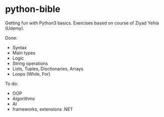# python-bible

Getting fun with Python3 basics. 
Exercises based on course of Ziyad Yehia (Udemy).

Done:

- Syntax
- Main types
- Logic
- String operations
- Lists, Tuples, Disctionaries, Arrays
- Loops (While, For)

To do:

 - OOP
 - Algorithms
 - AI
 - frameworks, extensions .NET
